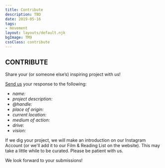 ```yaml
---
title: Contribute
description: TBD
date: 2019-05-16
tags:
- movement
layout: layouts/default.njk
bgImage: TM9
cssClass: contribute
---
```

## CONTRIBUTE

Share your (or someone else’s) inspiring project with us!

[Send us](mailto:connect@transmodernity.org) your response to the following:

* _name:_
* _project description:_
* _@handle:_
* _place of origin:_
* _current location:_
* _medium of action:_
* _drive:_
* _vision:_

If we dig your project, we will make an introduction on our Instagram Account (or we'll add it to our Film & Reading List on the website). This may take a little while to be curated. Please be patient with us.

We look forward to your submissions!
